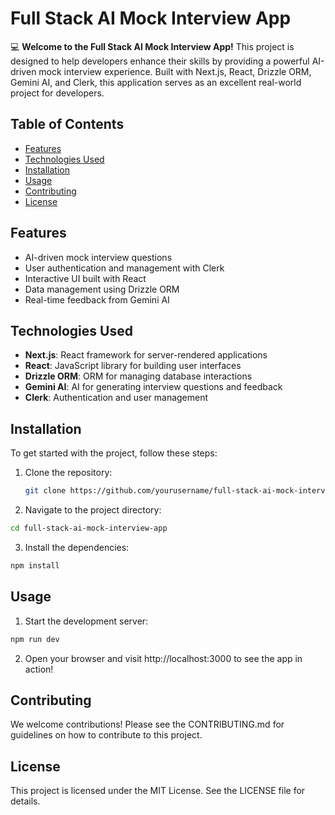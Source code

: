 # Full Stack AI Mock Interview App

💻 **Welcome to the Full Stack AI Mock Interview App!** This project is designed to help developers enhance their skills by providing a powerful AI-driven mock interview experience. Built with Next.js, React, Drizzle ORM, Gemini AI, and Clerk, this application serves as an excellent real-world project for developers.

## Table of Contents
- [Features](#features)
- [Technologies Used](#technologies-used)
- [Installation](#installation)
- [Usage](#usage)
- [Contributing](#contributing)
- [License](#license)

## Features
- AI-driven mock interview questions
- User authentication and management with Clerk
- Interactive UI built with React
- Data management using Drizzle ORM
- Real-time feedback from Gemini AI

## Technologies Used
- **Next.js**: React framework for server-rendered applications
- **React**: JavaScript library for building user interfaces
- **Drizzle ORM**: ORM for managing database interactions
- **Gemini AI**: AI for generating interview questions and feedback
- **Clerk**: Authentication and user management

## Installation
To get started with the project, follow these steps:

1. Clone the repository:
   ```bash
   git clone https://github.com/yourusername/full-stack-ai-mock-interview-app.git
2. Navigate to the project directory:
  ```bash
  cd full-stack-ai-mock-interview-app
```
3. Install the dependencies:
```bash
npm install
```
## Usage
1. Start the development server:
```bash
npm run dev
```
2. Open your browser and visit http://localhost:3000 to see the app in action!

## Contributing
We welcome contributions! Please see the CONTRIBUTING.md for guidelines on how to contribute to this project.

## License
This project is licensed under the MIT License. See the LICENSE file for details.



